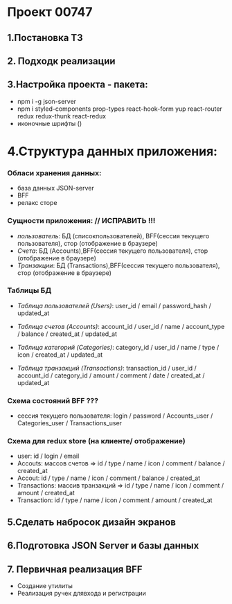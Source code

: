 # Проект 00747

## 1.Постановка ТЗ

## 2. Подходк реализации

## 3.Настройка проекта - пакета:

- npm i -g json-server
- npm i styled-components prop-types react-hook-form yup react-router redux redux-thunk react-redux
- иконочные шрифты ()

# 4.Структура данных приложения:

### Обласи хранения данных:

- база данных JSON-server
- BFF
- релакс сторе

### Сущности приложения: // ИСПРАВИТЬ !!!

- _пользователь_: БД (списокпользователей), BFF(сессия текущего пользователя), стор (отображение в браузере)
- _Счета_: БД (Accounts),BFF(сессия текущего пользователя), стор (отображение в браузере)
- _Транзакции_: БД (Transactions),BFF(сессия текущего пользователя), стор (отображение в браузере)

### Таблицы БД

- _Таблица пользователей (Users)_: user_id / email / password_hash / updated_at
- _Таблица счетов (Accounts)_: account_id / user_id / name / account_type / balance / created_at / updated_at

- _Таблица категорий (Categories)_: category_id / user_id / name / type / icon / created_at / updated_at

- _Таблица транзакций (Transactions)_: transaction_id / user_id / account_id / category_id / amount / comment / date / created_at / updated_at

### Схема состояний BFF ???

- сессия текущего пользователя: login / password / Accounts_user / Categories_user / Transactions_user

### Схема для redux store (на клиенте/ отображение)

- user: id / login / email
- Accouts: массов счетов => id / type / name / icon / comment / balance / created_at
- Accout: id / type / name / icon / comment / balance / created_at
- Transactions: массив транзакций => id / type / name / icon / comment / amount / created_at
- Transaction: id / type / name / icon / comment / amount / created_at

## 5.Сделать набросок дизайн экранов

## 6.Подготовка JSON Server и базы данных

## 7. Первичная реализация BFF

- Создание утилиты
- Реализация ручек длявхода и регистрации

